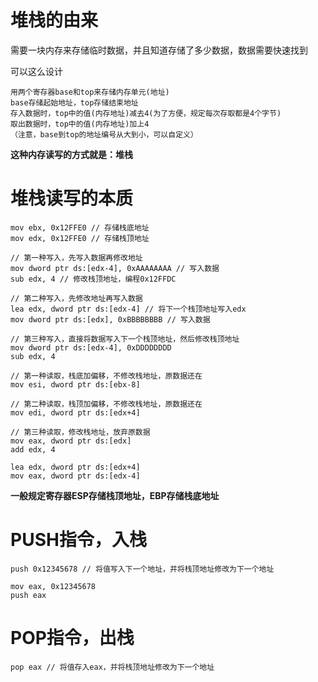# 堆栈的由来
需要一块内存来存储临时数据，并且知道存储了多少数据，数据需要快速找到

可以这么设计

	用两个寄存器base和top来存储内存单元(地址)
	base存储起始地址，top存储结束地址
	存入数据时，top中的值(内存地址)减去4(为了方便，规定每次存取都是4个字节)
	取出数据时，top中的值(内存地址)加上4
	（注意，base到top的地址编号从大到小，可以自定义）
**这种内存读写的方式就是：堆栈**
# 堆栈读写的本质
	mov ebx, 0x12FFE0 // 存储栈底地址
	mov edx, 0x12FFE0 // 存储栈顶地址
	
	// 第一种写入，先写入数据再修改地址
	mov dword ptr ds:[edx-4], 0xAAAAAAAA // 写入数据
	sub edx, 4 // 修改栈顶地址，编程0x12FFDC
	
	// 第二种写入，先修改地址再写入数据
	lea edx, dword ptr ds:[edx-4] // 将下一个栈顶地址写入edx
	mov dword ptr ds:[edx], 0xBBBBBBBB // 写入数据
	
	// 第三种写入，直接将数据写入下一个栈顶地址，然后修改栈顶地址
	mov dword ptr ds:[edx-4], 0xDDDDDDDD
	sub edx, 4
	
	// 第一种读取，栈底加偏移，不修改栈地址，原数据还在
	mov esi, dword ptr ds:[ebx-8]
	
	// 第二种读取，栈顶加偏移，不修改栈地址，原数据还在
	mov edi, dword ptr ds:[edx+4]
	
	// 第三种读取，修改栈地址，放弃原数据
	mov eax, dword ptr ds:[edx]
	add edx, 4
	
	lea edx, dword ptr ds:[edx+4]
	mov eax, dword ptr ds:[edx-4]
**一般规定寄存器ESP存储栈顶地址，EBP存储栈底地址**
# PUSH指令，入栈
	push 0x12345678 // 将值写入下一个地址，并将栈顶地址修改为下一个地址
	
	mov eax, 0x12345678
	push eax
# POP指令，出栈
	pop eax // 将值存入eax，并将栈顶地址修改为下一个地址